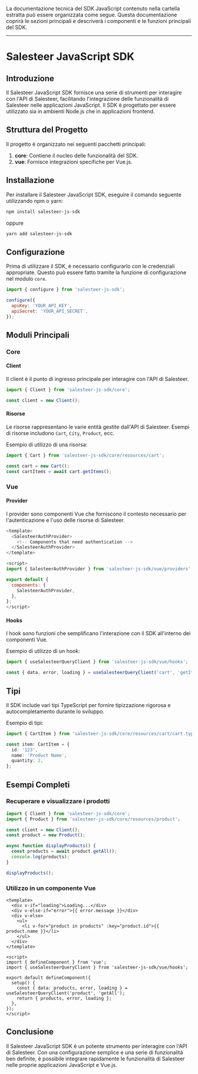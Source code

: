 La documentazione tecnica del SDK JavaScript contenuto nella cartella estratta può essere organizzata come segue. Questa documentazione coprirà le sezioni principali e descriverà i componenti e le funzioni principali del SDK.

---

# Salesteer JavaScript SDK

## Introduzione

Il Salesteer JavaScript SDK fornisce una serie di strumenti per interagire con l'API di Salesteer, facilitando l'integrazione delle funzionalità di Salesteer nelle applicazioni JavaScript. Il SDK è progettato per essere utilizzato sia in ambienti Node.js che in applicazioni frontend.

## Struttura del Progetto

Il progetto è organizzato nei seguenti pacchetti principali:

1. **core**: Contiene il nucleo delle funzionalità del SDK.
2. **vue**: Fornisce integrazioni specifiche per Vue.js.

## Installazione

Per installare il Salesteer JavaScript SDK, eseguire il comando seguente utilizzando npm o yarn:

```bash
npm install salesteer-js-sdk
```

oppure

```bash
yarn add salesteer-js-sdk
```

## Configurazione

Prima di utilizzare il SDK, è necessario configurarlo con le credenziali appropriate. Questo può essere fatto tramite la funzione di configurazione nel modulo `core`.

```javascript
import { configure } from 'salesteer-js-sdk';

configure({
  apiKey: 'YOUR_API_KEY',
  apiSecret: 'YOUR_API_SECRET',
});
```

## Moduli Principali

### Core

#### Client

Il client è il punto di ingresso principale per interagire con l'API di Salesteer.

```javascript
import { Client } from 'salesteer-js-sdk/core';

const client = new Client();
```

#### Risorse

Le risorse rappresentano le varie entità gestite dall'API di Salesteer. Esempi di risorse includono `Cart`, `City`, `Product`, ecc.

Esempio di utilizzo di una risorsa:

```javascript
import { Cart } from 'salesteer-js-sdk/core/resources/cart';

const cart = new Cart();
const cartItems = await cart.getItems();
```

### Vue

#### Provider

I provider sono componenti Vue che forniscono il contesto necessario per l'autenticazione e l'uso delle risorse di Salesteer.

```javascript
<template>
  <SalesteerAuthProvider>
    <!-- Components that need authentication -->
  </SalesteerAuthProvider>
</template>

<script>
import { SalesteerAuthProvider } from 'salesteer-js-sdk/vue/providers';

export default {
  components: {
    SalesteerAuthProvider,
  },
};
</script>
```

#### Hooks

I hook sono funzioni che semplificano l'interazione con il SDK all'interno dei componenti Vue.

Esempio di utilizzo di un hook:

```javascript
import { useSalesteerQueryClient } from 'salesteer-js-sdk/vue/hooks';

const { data, error, loading } = useSalesteerQueryClient('cart', 'getItems');
```

## Tipi

Il SDK include vari tipi TypeScript per fornire tipizzazione rigorosa e autocompletamento durante lo sviluppo.

Esempio di tipi:

```typescript
import { CartItem } from 'salesteer-js-sdk/core/resources/cart/cart.types';

const item: CartItem = {
  id: '123',
  name: 'Product Name',
  quantity: 2,
};
```

## Esempi Completi

### Recuperare e visualizzare i prodotti

```javascript
import { Client } from 'salesteer-js-sdk/core';
import { Product } from 'salesteer-js-sdk/core/resources/product';

const client = new Client();
const product = new Product();

async function displayProducts() {
  const products = await product.getAll();
  console.log(products);
}

displayProducts();
```

### Utilizzo in un componente Vue

```vue
<template>
  <div v-if="loading">Loading...</div>
  <div v-else-if="error">{{ error.message }}</div>
  <div v-else>
    <ul>
      <li v-for="product in products" :key="product.id">{{ product.name }}</li>
    </ul>
  </div>
</template>

<script>
import { defineComponent } from 'vue';
import { useSalesteerQueryClient } from 'salesteer-js-sdk/vue/hooks';

export default defineComponent({
  setup() {
    const { data: products, error, loading } = useSalesteerQueryClient('product', 'getAll');
    return { products, error, loading };
  },
});
</script>
```

## Conclusione

Il Salesteer JavaScript SDK è un potente strumento per interagire con l'API di Salesteer. Con una configurazione semplice e una serie di funzionalità ben definite, è possibile integrare rapidamente le funzionalità di Salesteer nelle proprie applicazioni JavaScript e Vue.js.
